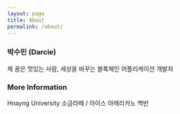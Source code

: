```yaml
---
layout: page
title: About
permalink: /about/
---
```


### 박수민 (Darcie)
제 꿈은 멋있는 사람, 세상을 바꾸는 블록체인 어플리케이션 개발자

### More Information
Hnayng University
소금라떼 / 아이스 아메리카노
백반
